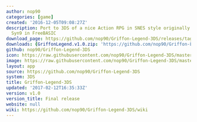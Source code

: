 ```yaml
---
author: nop90
categories: [game]
created: '2016-12-05T09:08:27Z'
description: Port to 3DS of a nice Action RPG in SNES style originally written by
  Syn9 in FreeBASIC
download_page: https://github.com/nop90/Griffon-Legend-3DS/releases/tag/v1.0
downloads: {GriffonLegend.v1.0.zip: 'https://github.com/nop90/Griffon-Legend-3DS/releases/download/v1.0/GriffonLegend.v1.0.zip'}
github: nop90/Griffon-Legend-3DS
icon: https://raw.githubusercontent.com/nop90/Griffon-Legend-3DS/master/resources/icon.png
image: https://raw.githubusercontent.com/nop90/Griffon-Legend-3DS/master/resources/banner.png
layout: app
source: https://github.com/nop90/Griffon-Legend-3DS
system: 3DS
title: Griffon-Legend-3DS
updated: '2017-02-12T16:35:33Z'
version: v1.0
version_title: Final release
website: null
wiki: https://github.com/nop90/Griffon-Legend-3DS/wiki
---
```

